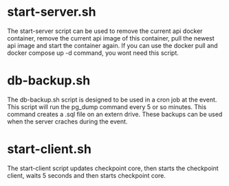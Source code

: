# start-server.sh
The start-server script can be used to remove the current api docker container, remove the current api image of this container, pull the newest api image and start the container again. If you can use the docker pull and docker compose up -d command, you wont need this script.

# db-backup.sh
The db-backup.sh script is designed to be used in a cron job at the event. This script will run the pg_dump command every 5 or so minutes. This command creates a .sql file on an extern drive. These backups can be used when the server craches during the event.

# start-client.sh
The start-client script updates checkpoint core, then starts the checkpoint client, waits 5 seconds and then starts checkpoint core. 
